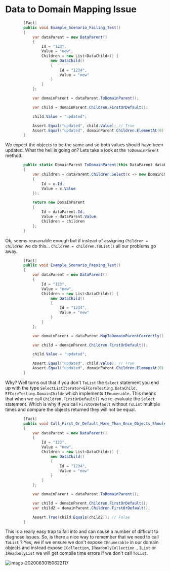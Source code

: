 # Data to Domain Mapping Issue

```C#
        [Fact]
        public void Example_Scenario_Failing_Test()
        {
            var dataParent = new DataParent()
            {
                Id = "123",
                Value = "new",
                Children = new List<DataChild>() {
                    new DataChild()
                    {
                        Id = "1234",
                        Value = "new"
                    }
                }
            };

            var domainParent = dataParent.ToDomainParent();

            var child = domainParent.Children.FirstOrDefault();

            child.Value = "updated";

            Assert.Equal("updated", child.Value); // True
            Assert.Equal("updated", domainParent.Children.ElementAt(0).Value); // False
        }
```

We expect the objects to be the same and so both values should have been updated. What the hell is going on? Lets take a look at the `ToDomainParent` method.

```C#
        public static DomainParent ToDomainParent(this DataParent dataParent)
        {
            var children = dataParent.Children.Select(x => new DomainChild
            {
                Id = x.Id,
                Value = x.Value
            });

            return new DomainParent
            {
                Id = dataParent.Id,
                Value = dataParent.Value,
                Children = children
            };
        }
```

Ok, seems reasonable enough but if instead of assigning `Children = children` we do this... `Children = children.ToList()` all our problems go away.

```c#
 		[Fact]
        public void Example_Scenario_Passing_Test()
        {
            var dataParent = new DataParent()
            {
                Id = "123",
                Value = "new",
                Children = new List<DataChild>() {
                    new DataChild()
                    {
                        Id = "1234",
                        Value = "new"
                    }
                }
            };

            var domainParent = dataParent.MapToDomainParentCorrectly();

            var child = domainParent.Children.FirstOrDefault();

            child.Value = "updated";

            Assert.Equal("updated", child.Value); // True
            Assert.Equal("updated", domainParent.Children.ElementAt(0).Value); // True
        }
```

Why? Well turns out that if you don't `ToList` the `Select` statement you end up with the type `SelectListIterator<EFCoreTesting.DataChild, EFCoreTesting.DomainChild>` which implements `IEnumerable`. This means that when we call `Children.FirstOrDefault()` we re-evaluate the `Select` statement. Which is why if you call `FirstOrDefault` without `ToList` multiple times and compare the objects returned they will not be equal.

```c#
        [Fact]
        public void Call_First_Or_Default_More_Than_Once_Objects_Shoule_Be_The_Same_Failing_Test()
        {
            var dataParent = new DataParent()
            {
                Id = "123",
                Value = "new",
                Children = new List<DataChild>() {
                    new DataChild()
                    {
                        Id = "1234",
                        Value = "new"
                    }
                }
            };

            var domainParent = dataParent.ToDomainParent();

            var child = domainParent.Children.FirstOrDefault();
            var child2 = domainParent.Children.FirstOrDefault();

            Assert.True(child.Equals(child2)); // False
        }
```

This is a really easy trap to fall into and can cause a number of difficult to diagnose issues. So, is there a nice way to remember that we need to call `ToList` ? Yes, we if we ensure we don't expose `IEnumerable` in our domain objects and instead expose `ICollection`, `IReadonlyCollection `, `IList` or `IReadonlyList` we will get compile time errors if we don't call `ToList`.

![image-20200630150622117](C:\Users\ben.watt\AppData\Roaming\Typora\typora-user-images\image-20200630150622117.png)